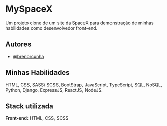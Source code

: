 
# MySpaceX

Um projeto clone de um site da SpaceX para demonstração de minhas habilidades como desenvolvedor front-end.

## Autores

- [@brenorcunha](https://www.github.com/brenorcunha)

## Minhas Habilidades

HTML, CSS, SASS/ SCSS, BootStrap, JavaScript, TypeScript, SQL, NoSQL, Python, Django, ExpressJS, ReactJS, NodeJS.

## Stack utilizada

**Front-end:** HTML, CSS, SCSS
